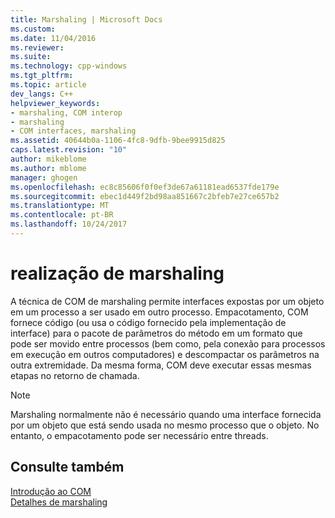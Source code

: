 ```yaml
---
title: Marshaling | Microsoft Docs
ms.custom: 
ms.date: 11/04/2016
ms.reviewer: 
ms.suite: 
ms.technology: cpp-windows
ms.tgt_pltfrm: 
ms.topic: article
dev_langs: C++
helpviewer_keywords:
- marshaling, COM interop
- marshaling
- COM interfaces, marshaling
ms.assetid: 40644b0a-1106-4fc8-9dfb-9bee9915d825
caps.latest.revision: "10"
author: mikeblome
ms.author: mblome
manager: ghogen
ms.openlocfilehash: ec8c85606f0f0ef3de67a61181ead6537fde179e
ms.sourcegitcommit: ebec1d449f2bd98aa851667c2bfeb7e27ce657b2
ms.translationtype: MT
ms.contentlocale: pt-BR
ms.lasthandoff: 10/24/2017
---
```

# <a name="marshaling"></a>realização de marshaling
A técnica de COM de marshaling permite interfaces expostas por um objeto em um processo a ser usado em outro processo. Empacotamento, COM fornece código (ou usa o código fornecido pela implementação de interface) para o pacote de parâmetros do método em um formato que pode ser movido entre processos (bem como, pela conexão para processos em execução em outros computadores) e descompactar os parâmetros na outra extremidade. Da mesma forma, COM deve executar essas mesmas etapas no retorno de chamada.  
  
> [!NOTE]
>  Marshaling normalmente não é necessário quando uma interface fornecida por um objeto que está sendo usada no mesmo processo que o objeto. No entanto, o empacotamento pode ser necessário entre threads.  
  
## <a name="see-also"></a>Consulte também  
 [Introdução ao COM](../atl/introduction-to-com.md)   
 [Detalhes de marshaling](http://msdn.microsoft.com/library/windows/desktop/ms692621)

